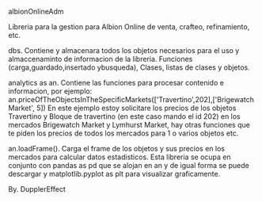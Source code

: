 albionOnlineAdm

Libreria para la gestion para Albion Online de venta, crafteo, refinamiento, etc.

dbs. Contiene y almacenara todos los objetos necesarios para el uso y almaccenaminto de informacion de la libreria. Funciones (carga,guardado,insertado  ybusqueda), Clases, listas de clases y objetos.

analytics as an. Contiene las funciones para procesar contenido e informacion, por ejemplo:
    an.priceOfTheObjectsInTheSpecificMarkets(['Travertino',202],['Brigewatch Market', 5])
En este ejemplo estoy solicitare los precios de los objetos Travertino y Bloque de travertino (en este caso mando el id 202) en los mercados Brigewatch Market y Lymhurst Market, hay otras funciones que te piden los precios de todos los mercados para 1 o varios objetos etc.

an.loadFrame(). Carga el frame de los objetos y sus precios en los mercados para calcular datos estadisticos. Esta libreria se ocupa en conjunto con pandas as pd  que se alojan en an y de igual forma se puede descargar y matplotlib.pyplot as plt para visualizar graficamente.

By. DupplerEffect